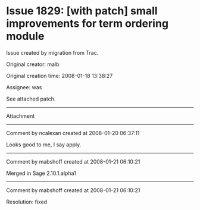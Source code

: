 # Issue 1829: [with patch] small improvements for term ordering module

Issue created by migration from Trac.

Original creator: malb

Original creation time: 2008-01-18 13:38:27

Assignee: was

See attached patch.


---

Attachment


---

Comment by ncalexan created at 2008-01-20 06:37:11

Looks good to me, I say apply.


---

Comment by mabshoff created at 2008-01-21 06:10:21

Merged in Sage 2.10.1.alpha1


---

Comment by mabshoff created at 2008-01-21 06:10:21

Resolution: fixed
